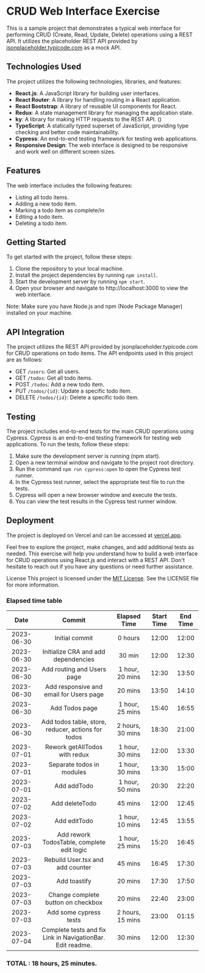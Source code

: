 # CRUD Web Interface Exercise

This is a sample project that demonstrates a typical web interface for performing CRUD (Create, Read, Update, Delete) operations using a REST API. It utilizes the placeholder REST API provided by [jsonplaceholder.typicode.com](https://jsonplaceholder.typicode.com/) as a mock API.

## Technologies Used

The project utilizes the following technologies, libraries, and features:

- **React.js**: A JavaScript library for building user interfaces.
- **React Router**: A library for handling routing in a React application.
- **React Bootstrap**: A library of reusable UI components for React.
- **Redux**: A state management library for managing the application state.
- **ky**: A library for making HTTP requests to the REST API. ()
- **TypeScript**: A statically typed superset of JavaScript, providing type checking and better code maintainability.
- **Cypress**: An end-to-end testing framework for testing web applications.
- **Responsive Design**: The web interface is designed to be responsive and work well on different screen sizes.

## Features

The web interface includes the following features:

- Listing all todo items.
- Adding a new todo item.
- Marking a todo item as complete/in
- Editing a todo item.
- Deleting a todo item.

## Getting Started

To get started with the project, follow these steps:

1. Clone the repository to your local machine.
2. Install the project dependencies by running `npm install`.
3. Start the development server by running `npm start`.
4. Open your browser and navigate to http://localhost:3000 to view the web interface.

Note: Make sure you have Node.js and npm (Node Package Manager) installed on your machine.

## API Integration

The project utilizes the REST API provided by jsonplaceholder.typicode.com for CRUD operations on todo items. The API endpoints used in this project are as follows:

- GET `/users`: Get all users.
- GET `/todos`: Get all todo items.
- POST `/todos`: Add a new todo item.
- PUT `/todos/{id}`: Update a specific todo item.
- DELETE `/todos/{id}`: Delete a specific todo item.

## Testing

The project includes end-to-end tests for the main CRUD operations using Cypress. Cypress is an end-to-end testing framework for testing web applications. To run the tests, follow these steps:

1. Make sure the development server is running (npm start).
2. Open a new terminal window and navigate to the project root directory.
3. Run the command `npm run cypress:open` to open the Cypress test runner.
4. In the Cypress test runner, select the appropriate test file to run the tests.
5. Cypress will open a new browser window and execute the tests.
6. You can view the test results in the Cypress test runner window.

## Deployment

The project is deployed on Vercel and can be accessed at [vercel.app](https://todo-app-dakh.vercel.app/).

Feel free to explore the project, make changes, and add additional tests as needed. This exercise will help you understand how to build a web interface for CRUD operations using React.js and interact with a REST API. Don't hesitate to reach out if you have any questions or need further assistance.

License
This project is licensed under the [MIT License](https://opensource.org/licenses/MIT). See the LICENSE file for more information.

### Elapsed time table

|    Date    |   Commit   | Elapsed Time | Start Time | End Time |
|:----------:|:----------:|:----------:|:----------:|:--------:|
| 2023-06-30 |  Initial commit  |    0 hours |  12:00   | 12:00  |
| 2023-06-30 |  Initialize CRA and add dependencies  |    30 min  |   12:00   |  12:30  |
| 2023-06-30 |  Add routing and Users page | 1 hour, 20 mins |   12:30   | 13:50  |
| 2023-06-30 |  Add responsive and email for Users page |    20 mins |   13:50   | 14:10  |
| 2023-06-30 |  Add Todos page |  1 hour, 25 mins |   15:40   | 16:55  |
| 2023-06-30 |  Add todos table, store, reducer, actions for todos | 2 hours, 30 mins |   18:30   | 21:00 |
| 2023-07-01 |  Rework getAllTodos with redux | 1 hour, 30 mins |   12:00   | 13:30 |
| 2023-07-01 |  Separate todos in modules | 1 hour, 30 mins |   13:30   | 15:00 |
| 2023-07-01 | Add addTodo | 1 hour, 50 mins |   20:30   | 22:20 |
| 2023-07-02 |  Add deleteTodo | 45 mins |   12:00   | 12:45 |
| 2023-07-02 |  Add editTodo | 1 hour, 10 mins |   12:45   | 13:55 |
| 2023-07-03 |  Add rework TodosTable, complete edit logic | 1 hour, 25 mins |   15:20   | 16:45 |
| 2023-07-03 |  Rebuild User.tsx and add counter | 45 mins |   16:45   | 17:30 |
| 2023-07-03 |  Add toastify | 20 mins |    17:30   | 17:50  |
| 2023-07-03 |  Change complete button on checkbox | 20 mins |   22:40   | 23:00 |
| 2023-07-03 |  Add some cypress tests | 2 hours, 15 mins |   23:00   | 01:15 |
| 2023-07-04 |  Complete tests and fix Link in NavigationBar. Edit readme. | 30 mins |   12:00   | 12:30 |
### **TOTAL : 18 hours, 25 minutes.**
